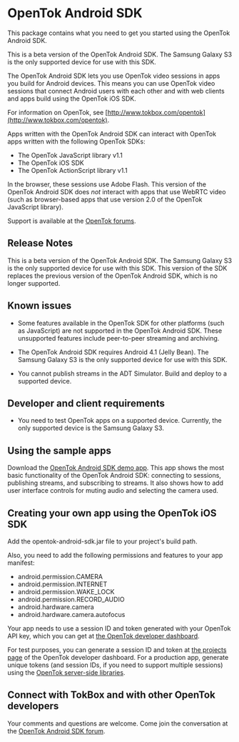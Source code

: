 OpenTok Android SDK
===================

This package contains what you need to get you started using the OpenTok Android SDK.

This is a beta version of the OpenTok Android SDK. The Samsung Galaxy S3 is the only supported device for use with this SDK.

The OpenTok Android SDK lets you use OpenTok video sessions in apps you build for Android devices.
This means you can use OpenTok video sessions that connect Android users with each other and with web clients and apps build using
the OpenTok iOS SDK.

For information on OpenTok, see [http://www.tokbox.com/opentok](http://www.tokbox.com/opentok).

Apps written with the OpenTok Android SDK can interact with OpenTok apps written with the following OpenTok SDKs:

* The OpenTok JavaScript library v1.1
* The OpenTok iOS SDK
* The OpenTok ActionScript library v1.1

In the browser, these sessions use Adobe Flash. This version of the OpenTok Android SDK does *not* interact with apps that use
WebRTC video (such as browser-based apps that use version 2.0 of the OpenTok JavaScript library).

Support is available at the [OpenTok forums](http://www.tokbox.com/forums/).

Release Notes
-------------

This is a beta version of the OpenTok Android SDK. The Samsung Galaxy S3 is the only supported device for use with this SDK.
This version of the SDK replaces the previous version of the OpenTok Android SDK, which is no longer supported.
  
Known issues
------------

* Some features available in the OpenTok SDK for other platforms (such as JavaScript) are not supported in the OpenTok Android SDK. These unsupported features include peer-to-peer streaming and archiving.

* The OpenTok Android SDK requires Android 4.1 (Jelly Bean). The Samsung Galaxy S3 is the only supported device for use with this SDK.

* You cannot publish streams in the ADT Simulator. Build and deploy to a supported device.

Developer and client requirements
---------------------------------

* You need to test OpenTok apps on a supported device. Currently, the only supported device is the Samsung Galaxy S3. 

Using the sample apps
---------------------

Download the [OpenTok Android SDK demo app](https://github.com/opentok/opentok-android-sdk-demo). This app shows the most basic
functionality of the OpenTok Android SDK: connecting to sessions, publishing streams, and subscribing to streams. It also shows
how to add user interface controls for muting audio and selecting the camera used.

Creating your own app using the OpenTok iOS SDK
-----------------------------------------------

Add the opentok-android-sdk.jar file to your project's build path.

Also, you need to add the following permissions and features to your app manifest:

* android.permission.CAMERA
* android.permission.INTERNET
* android.permission.WAKE_LOCK
* android.permission.RECORD_AUDIO
* android.hardware.camera
* android.hardware.camera.autofocus

Your app needs to use a session ID and token generated with your OpenTok API key, which you can get at
[the OpenTok developer dashboard](https://dashboard.tokbox.com).

For test purposes, you can generate a session ID and token at [the projects page](https://dashboard.tokbox.com/projects)
of the OpenTok developer dashboard. For a production app, generate unique tokens (and session IDs, if you need to support
multiple sessions) using the [OpenTok server-side libraries](http://www.tokbox.com/opentok/docs/server/server_side_libraries.html).

Connect with TokBox and with other OpenTok developers
-----------------------------------------------------

Your comments and questions are welcome. Come join the conversation at the
[OpenTok Android SDK forum](http://www.tokbox.com/forums/android).